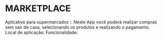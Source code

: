 # MARKETPLACE
Aplicativo para supermercados :: Neste App você poderá realizar compras sem sair de casa, selecionando os produtos e realizando o pagamento.
Local de aplicação:
Funcionalidade:

